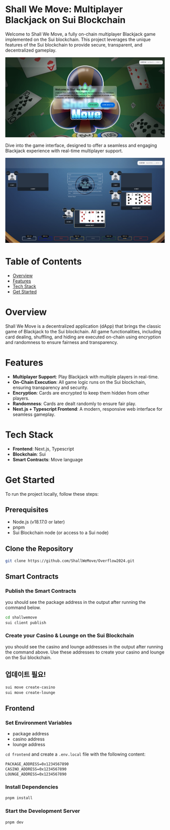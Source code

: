 # Shall We Move: Multiplayer Blackjack on Sui Blockchain

Welcome to Shall We Move, a fully on-chain multiplayer Blackjack game implemented on the Sui blockchain. This project leverages the unique features of the Sui blockchain to provide secure, transparent, and decentralized gameplay.

![Shall We Move Landing Page](images/landing.png)

Dive into the game interface, designed to offer a seamless and engaging Blackjack experience with real-time multiplayer support.

![Shall We Move Game Page](images/game.png)

# Table of Contents

- [Overview](#overview)
- [Features](#features)
- [Tech Stack](#tech-stack)
- [Get Started](#get-started)

# Overview

Shall We Move is a decentralized application (dApp) that brings the classic game of Blackjack to the Sui blockchain. All game functionalities, including card dealing, shuffling, and hiding are executed on-chain using encryption and randomness to ensure fairness and transparency.

# Features

- **Multiplayer Support**: Play Blackjack with multiple players in real-time.
- **On-Chain Execution**: All game logic runs on the Sui blockchain, ensuring transparency and security.
- **Encryption**: Cards are encrypted to keep them hidden from other players.
- **Randomness**: Cards are dealt randomly to ensure fair play.
- **Next.js + Typescript Frontend**: A modern, responsive web interface for seamless gameplay.

# Tech Stack

- **Frontend**: Next.js, Typescript
- **Blockchain**: Sui
- **Smart Contracts**: Move language

# Get Started

To run the project locally, follow these steps:

## Prerequisites

- Node.js (v18.17.0 or later)
- pnpm
- Sui Blockchain node (or access to a Sui node)

## Clone the Repository

```bash
git clone https://github.com/ShallWeMove/Overflow2024.git
```

## Smart Contracts

### Publish the Smart Contracts

you should see the package address in the output after running the command below.

```bash
cd shallwemove
sui client publish
```

### Create your Casino & Lounge on the Sui Blockchain

you should see the casino and lounge addresses in the output after running the command above. Use these addresses to create your casino and lounge on the Sui blockchain.

## 업데이트 필요!

```bash
sui move create-casino
sui move create-lounge
```

## Frontend

### Set Environment Variables

- package address
- casino address
- lounge address

`cd frontend` and create a `.env.local` file with the following content:

```
PACKAGE_ADDRESS=0x1234567890
CASINO_ADDRESS=0x1234567890
LOUNGE_ADDRESS=0x1234567890
```

### Install Dependencies

```bash
pnpm install
```

### Start the Development Server

```bash
pnpm dev
```
